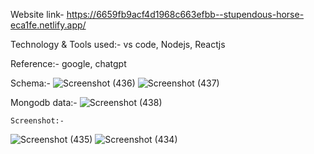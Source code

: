 Website link- https://6659fb9acf4d1968c663efbb--stupendous-horse-eca1fe.netlify.app/

Technology & Tools used:- vs code, Nodejs, Reactjs

Reference:- google, chatgpt

Schema:- 
![Screenshot (436)](https://github.com/prabhatkumar99/Roxiler_System/assets/70852706/e77221be-87de-4f7d-af97-66a0a671c5e6)
![Screenshot (437)](https://github.com/prabhatkumar99/Roxiler_System/assets/70852706/ada59a69-571a-439d-b6c2-112e108861b5)

Mongodb data:-
![Screenshot (438)](https://github.com/prabhatkumar99/Roxiler_System/assets/70852706/b327e323-d5ad-4225-b6e4-d45c68d6237d)

        

    Screenshot:-
    
![Screenshot (435)](https://github.com/prabhatkumar99/Roxiler_System/assets/70852706/5e247627-1559-4277-abb4-8de20e6e0311)
![Screenshot (434)](https://github.com/prabhatkumar99/Roxiler_System/assets/70852706/6ebf2cd8-5acf-4941-824a-b6d88fdd0983)



